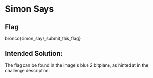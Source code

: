 # Simon Says

## Flag
bronco{simon_says_submit_this_flag}

## Intended Solution:
The flag can be found in the image's blue 2 bitplane, as hinted at in the challenge description.